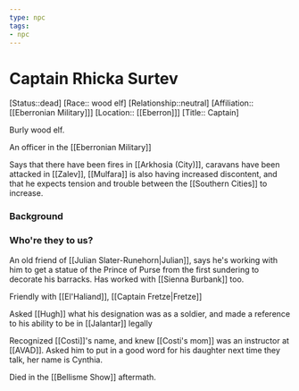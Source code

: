```yaml
---
type: npc
tags: 
- npc
---
```


# Captain Rhicka Surtev
[Status::dead]
[Race:: wood elf]
[Relationship::neutral]
[Affiliation:: [[Eberronian Military]]]
[Location:: [[Eberron]]]
[Title:: Captain]

Burly wood elf.

An officer in the [[Eberronian Military]]

Says that there have been fires in [[Arkhosia (City)]], caravans have been attacked in [[Zalev]], [[Mulfara]] is also having increased discontent, and that he expects tension and trouble between the [[Southern Cities]] to increase.

### Background


### Who're they to us? 
An old friend of [[Julian Slater-Runehorn|Julian]], says he's working with him to get a statue of the Prince of Purse from the first sundering to decorate his barracks. Has worked with [[Sienna Burbank]] too.

Friendly with [[El'Haliand]], [[Captain Fretze|Fretze]]

Asked [[Hugh]] what his designation was as a soldier, and made a reference to his ability to be in [[Jalantar]] legally

Recognized [[Costi]]'s name, and knew [[Costi's mom]] was an instructor at [[AVAD]]. Asked him to put in a good word for his daughter next time they talk, her name is Cynthia.  

Died in the [[Bellisme Show]] aftermath.